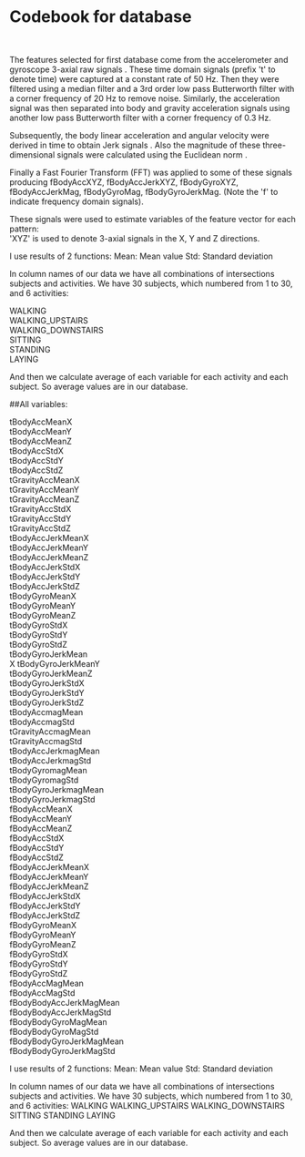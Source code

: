 Codebook for database
=========
<br>

The features selected for first database come from the accelerometer and gyroscope 3-axial raw signals . These time domain signals (prefix 't' to denote time) were captured at a constant rate of 50 Hz. Then they were filtered using a median filter and a 3rd order low pass Butterworth filter with a corner frequency of 20 Hz to remove noise. Similarly, the acceleration signal was then separated into body and gravity acceleration signals  using another low pass Butterworth filter with a corner frequency of 0.3 Hz. 

Subsequently, the body linear acceleration and angular velocity were derived in time to obtain Jerk signals . Also the magnitude of these three-dimensional signals were calculated using the Euclidean norm . 

Finally a Fast Fourier Transform (FFT) was applied to some of these signals producing fBodyAccXYZ, fBodyAccJerkXYZ, fBodyGyroXYZ, fBodyAccJerkMag, fBodyGyroMag, fBodyGyroJerkMag. (Note the 'f' to indicate frequency domain signals). 

These signals were used to estimate variables of the feature vector for each pattern:  
'XYZ' is used to denote 3-axial signals in the X, Y and Z directions.

I use results of 2 functions:
Mean: Mean value
Std: Standard deviation


In column names of our data we have all combinations of intersections subjects and activities.
We have 30 subjects, which numbered from 1 to 30, and 6 activities:

WALKING<br>
WALKING_UPSTAIRS<br>
WALKING_DOWNSTAIRS<br>
SITTING<br>
STANDING<br>
LAYING<br>

And then we calculate average of each variable for each activity and each subject. 
So average values are in our database.

##All variables:

tBodyAccMeanX<br>
tBodyAccMeanY<br>
tBodyAccMeanZ<br>
tBodyAccStdX<br>
tBodyAccStdY<br>
tBodyAccStdZ<br>
tGravityAccMeanX<br>
tGravityAccMeanY<br>
tGravityAccMeanZ<br>
tGravityAccStdX<br>
tGravityAccStdY<br>
tGravityAccStdZ<br>
tBodyAccJerkMeanX<br>
tBodyAccJerkMeanY<br>
tBodyAccJerkMeanZ<br>
tBodyAccJerkStdX<br>
tBodyAccJerkStdY<br>
tBodyAccJerkStdZ<br>
tBodyGyroMeanX<br>
tBodyGyroMeanY<br>
tBodyGyroMeanZ<br>
tBodyGyroStdX<br>
tBodyGyroStdY<br>
tBodyGyroStdZ<br>
tBodyGyroJerkMean<br>X
tBodyGyroJerkMeanY<br>
tBodyGyroJerkMeanZ<br>
tBodyGyroJerkStdX<br>
tBodyGyroJerkStdY<br>
tBodyGyroJerkStdZ<br>
tBodyAccmagMean<br>
tBodyAccmagStd<br>
tGravityAccmagMean<br>
tGravityAccmagStd<br>
tBodyAccJerkmagMean<br>
tBodyAccJerkmagStd<br>
tBodyGyromagMean<br>
tBodyGyromagStd<br>
tBodyGyroJerkmagMean<br>
tBodyGyroJerkmagStd<br>
fBodyAccMeanX<br>
fBodyAccMeanY<br>
fBodyAccMeanZ<br>
fBodyAccStdX<br>
fBodyAccStdY<br>
fBodyAccStdZ<br>
fBodyAccJerkMeanX<br>
fBodyAccJerkMeanY<br>
fBodyAccJerkMeanZ<br>
fBodyAccJerkStdX<br>
fBodyAccJerkStdY<br>
fBodyAccJerkStdZ<br>
fBodyGyroMeanX<br>
fBodyGyroMeanY<br>
fBodyGyroMeanZ<br>
fBodyGyroStdX<br>
fBodyGyroStdY<br>
fBodyGyroStdZ<br>
fBodyAccMagMean<br>
fBodyAccMagStd<br>
fBodyBodyAccJerkMagMean<br>
fBodyBodyAccJerkMagStd<br>
fBodyBodyGyroMagMean<br>
fBodyBodyGyroMagStd<br>
fBodyBodyGyroJerkMagMean<br>
fBodyBodyGyroJerkMagStd<br>

I use results of 2 functions:
Mean: Mean value
Std: Standard deviation


In column names of our data we have all combinations of intersections subjects and activities.
We have 30 subjects, which numbered from 1 to 30, and 6 activities:
WALKING
WALKING_UPSTAIRS
WALKING_DOWNSTAIRS
SITTING
STANDING
LAYING

And then we calculate average of each variable for each activity and each subject. 
So average values are in our database.


    